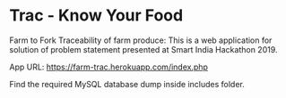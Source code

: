 # Trac - Know Your Food
Farm to Fork Traceability of farm produce:
This is a web application for solution of problem statement presented at Smart India Hackathon 2019.

App URL: https://farm-trac.herokuapp.com/index.php


Find the required MySQL database dump inside includes folder.
